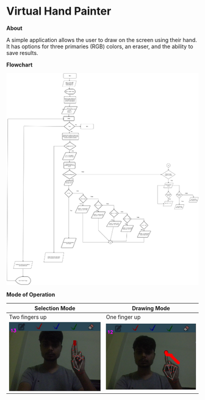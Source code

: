 # Virtual Hand Painter

**About**

A simple application allows the user to draw on the screen using their hand. It has options for three primaries (RGB) colors, an eraser, and the ability to save results.

**Flowchart**

![Flowchart](/img/Flowchart.png)


**Mode of Operation**

|Selection Mode| Drawing Mode|
|--------------|-------------|
| Two fingers up | One finger up|
|![Selection](/img/s.png)|![Drawing](/img/d.png)|